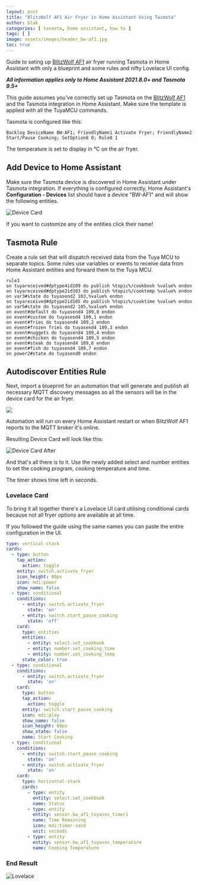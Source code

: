 ```yaml
---
layout: post
title: "BlitzWolf AF1 Air Fryer in Home Assistant Using Tasmota"
author: blak
categories: [ tasmota, home assistant, how to ]
tags: [ ]
image: assets/images/header_bw-af1.jpg
toc: true
---
```


Guide to seting up [BlitzWolf AF1](https://templates.blakadder.com/blitzwolf_AF1.html) air fryer running Tasmota in Home Assistant with only a blueprint and some rules and nifty Lovelace UI config.

***All information applies only to Home Assistant 2021.8.0+ and Tasmota 9.5+***

This guide assumes you've correctly set up Tasmota on the [BlitzWolf AF1](https://templates.blakadder.com/blitzwolf_AF1.html) and the Tasmota integration in Home Assistant. Make sure the template is applied with all the TuyaMCU commands.

Tasmota is configured like this:

```console
Backlog DeviceName BW-AF1; FriendlyName1 Activate Fryer; FriendlyName2 Start/Pause Cooking; SetOption8 0; Rule0 1
```

The temperature is set to display in °C on the air fryer.

## Add Device to Home Assistant
Make sure the Tasmota device is discovered in Home Assistant under Tasmota integration. If everything is configured correctly, Home Assistant's **Configuration - Devices** list should have a device "BW-AF1" and will show the following entities.

![Device Card](/assets/images/airfryer/device_card_before.jpg)

If you want to customize any of the entities click their name!

## Tasmota Rule
Create a rule set that will dispatch received data from the Tuya MCU to separate topics. Some rules use variables or events to receive data from Home Assistant entities and forward them to the Tuya MCU.

```console
rule3 
on tuyareceived#dptype4id109 do publish %topic%/cookbook %value% endon 
on tuyareceived#dptype2id103 do publish %topic%/cooktemp %value% endon 
on var3#state do tuyasend2 103,%value% endon 
on tuyareceived#dptype2id105 do publish %topic%/cooktime %value% endon 
on var5#state do tuyasend2 105,%value% endon 
on event#default do tuyasend4 109,0 endon
on event#custom do tuyasend4 109,1 endon
on event#fries do tuyasend4 109,2 endon
on event#frozen fries do tuyasend4 109,3 endon
on event#nuggets do tuyasend4 109,4 endon
on event#chicken do tuyasend4 109,5 endon
on event#steak do tuyasend4 109,6 endon
on event#fish do tuyasend4 109,7 endon
on power2#state do tuyasend0 endon
```

## Autodiscover Entities Rule

Next, import a blueprint for an automation that will generate and publish all necessary MQTT discovery messages so all the sensors will be in the device card for the air fryer.

<a href="https://my.home-assistant.io/redirect/blueprint_import/?blueprint_url=https://github.com/tasmota/blueprints/blob/main/discovery-blitzwolf-af1.yaml" title="Import BlitzWolf AF1 Discovery "><img loading="lazy" src="/assets/blueprint_import.svg"></a>

Automation will run on every Home Assistant restart or when BlitzWolf AF1 reports to the MQTT broker it's online.

Resulting Device Card will look like this:

![Device Card After](/assets/images/airfryer/device_card_after.jpg)

And that's all there is to it. Use the newly added select and number entities to set the cooking program, cooking temperature and time. 

The timer shows time left in seconds.

### Lovelace Card

To bring it all together there's a Lovelace UI card utilising conditional cards because not all fryer options are available at all time.

If you followed the guide using the same names you can paste the entire configuration in the UI.

```yaml
type: vertical-stack
cards:
  - type: button
    tap_action:
      action: toggle
    entity: switch.activate_fryer
    icon_height: 80px
    icon: mdi:power
    show_name: false
  - type: conditional
    conditions:
      - entity: switch.activate_fryer
        state: 'on'
      - entity: switch.start_pause_cooking
        state: 'off'
    card:
      type: entities
      entities:
        - entity: select.set_cookbook
        - entity: number.set_cooking_time
        - entity: number.set_cooking_temp
      state_color: true
  - type: conditional
    conditions:
      - entity: switch.activate_fryer
        state: 'on'
    card:
      type: button
      tap_action:
        action: toggle
      entity: switch.start_pause_cooking
      icon: mdi:play
      show_name: false
      icon_height: 80px
      show_state: false
      name: Start Cooking
  - type: conditional
    conditions:
      - entity: switch.start_pause_cooking
        state: 'on'
      - entity: switch.activate_fryer
        state: 'on'
    card:
      type: horizontal-stack
      cards:
        - type: entity
          entity: select.set_cookbook
          name: Status
        - type: entity
          entity: sensor.bw_af1_tuyasns_timer1
          name: Time Remaining
          icon: mdi:timer-sand
          unit: seconds
        - type: entity
          entity: sensor.bw_af1_tuyasns_temperature
          name: Cooking Temperature
```

### End Result
![Lovelace ](/assets/images/airfryer/lovelace.jpg)
